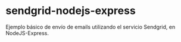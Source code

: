 # sendgrid-nodejs-express
Ejemplo básico de envío de emails utilizando el servicio Sendgrid, en NodeJS-Express.
